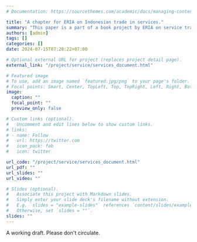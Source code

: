 ```yaml
---
# Documentation: https://sourcethemes.com/academic/docs/managing-content/

title: "A chapter for ERIA on Indonesian trade in services."
summary: "This paper is a part of a book project by ERIA on service trade. I work on Indonesia's general services trade and how it relates to manufacturing production"
authors: [admin]
tags: []
categories: []
date: 2024-07-15T07:28:22+07:00

# Optional external URL for project (replaces project detail page).
external_link: "/project/service/services_document.html"

# Featured image
# To use, add an image named `featured.jpg/png` to your page's folder.
# Focal points: Smart, Center, TopLeft, Top, TopRight, Left, Right, BottomLeft, Bottom, BottomRight.
image:
  caption: ""
  focal_point: ""
  preview_only: false

# Custom links (optional).
#   Uncomment and edit lines below to show custom links.
# links:
# - name: Follow
#   url: https://twitter.com
#   icon_pack: fab
#   icon: twitter

url_code: "/project/service/services_document.html"
url_pdf: ""
url_slides: ""
url_video: ""

# Slides (optional).
#   Associate this project with Markdown slides.
#   Simply enter your slide deck's filename without extension.
#   E.g. `slides = "example-slides"` references `content/slides/example-slides.md`.
#   Otherwise, set `slides = ""`.
slides: ""
---
```


A working draft. Please don't circulate.